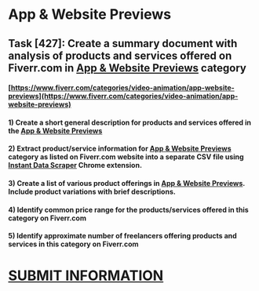 # App & Website Previews
## Task [427]: Create a summary document with analysis of products and services offered on Fiverr.com in [App & Website Previews](https://www.fiverr.com/categories/video-animation/app-website-previews) category
#### [https://www.fiverr.com/categories/video-animation/app-website-previews](https://www.fiverr.com/categories/video-animation/app-website-previews)
#### 1) Create a short general description for products and services offered in the [App & Website Previews](https://www.fiverr.com/categories/video-animation/app-website-previews)
#### 2) Extract product/service information for [App & Website Previews](https://www.fiverr.com/categories/video-animation/app-website-previews) category as listed on Fiverr.com website into a separate CSV file using [Instant Data Scraper](https://chrome.google.com/webstore/detail/instant-data-scraper/ofaokhiedipichpaobibbnahnkdoiiah) Chrome extension.
#### 3) Create a list of various product offerings in [App & Website Previews](https://www.fiverr.com/categories/video-animation/app-website-previews). Include product variations with brief descriptions.
#### 4) Identify common price range for the products/services offered in this category on Fiverr.com
#### 5) Identify approximate number of freelancers offering products and services in this category on Fiverr.com

# [SUBMIT INFORMATION](https://forms.office.com/r/8AEKjkLxKG)
